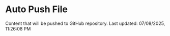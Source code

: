 # Auto Push File

Content that will be pushed to GitHub repository.
Last updated: 07/08/2025, 11:26:08 PM